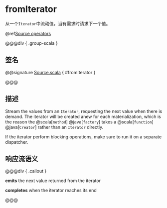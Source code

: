 # fromIterator

从一个`Iterator`中流动值，当有需求时请求下一个值。

@ref[Source operators](../index.md#source-operators)

@@@div { .group-scala }

## 签名

@@signature [Source.scala](/akka-stream/src/main/scala/akka/stream/scaladsl/Source.scala) { #fromIterator }

@@@

## 描述

Stream the values from an `Iterator`, requesting the next value when there is demand. The iterator will be created anew
for each materialization, which is the reason the @scala[`method`] @java[`factory`] takes a @scala[`function`] @java[`Creator`] rather than an `Iterator` directly.

If the iterator perform blocking operations, make sure to run it on a separate dispatcher.

## 响应流语义

@@@div { .callout }

**emits** the next value returned from the iterator

**completes** when the iterator reaches its end

@@@


